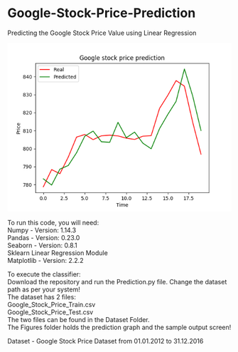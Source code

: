 # Google-Stock-Price-Prediction
Predicting the Google Stock Price Value using Linear Regression

![alt text](https://github.com/sarthak25/Google-Stock-Price-Prediction/blob/master/Figures/Prediction.png)


To run this code, you will need: <br> 
Numpy - Version: 1.14.3 <br>
Pandas - Version: 0.23.0 <br>
Seaborn - Version: 0.8.1 <br>
Sklearn Linear Regression Module <br>
Matplotlib - Version: 2.2.2 <br>

To execute the classifier: <br>
Download the repository and run the Prediction.py file. Change the dataset path as per your system! <br>
The dataset has 2 files: <br>
Google_Stock_Price_Train.csv <br>
Google_Stock_Price_Test.csv <br>
The two files can be found in the Dataset Folder. <br>
The Figures folder holds the prediction graph and the sample output screen!

Dataset - Google Stock Price Dataset from 01.01.2012 to 31.12.2016

